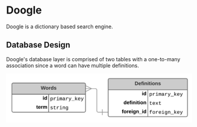 # Doogle
Doogle is a dictionary based search engine. 

## Database Design
Doogle's database layer is comprised of two tables with a one-to-many association since a 
word can have multiple definitions. 

![Database Design](/app/assets/images/documentation/database_design.png)